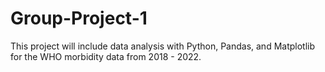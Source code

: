 # Group-Project-1
This project will include data analysis with Python, Pandas, and Matplotlib for the WHO morbidity data from 2018 - 2022.

